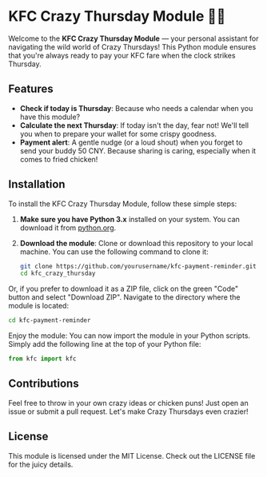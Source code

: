 # KFC Crazy Thursday Module 🍗💸

Welcome to the **KFC Crazy Thursday Module** — your personal assistant for navigating the wild world of Crazy Thursdays! This Python module ensures that you're always ready to pay your KFC fare when the clock strikes Thursday.

## Features

- **Check if today is Thursday**: Because who needs a calendar when you have this module?
- **Calculate the next Thursday**: If today isn't the day, fear not! We'll tell you when to prepare your wallet for some crispy goodness.
- **Payment alert**: A gentle nudge (or a loud shout) when you forget to send your buddy 50 CNY. Because sharing is caring, especially when it comes to fried chicken!

## Installation

To install the KFC Crazy Thursday Module, follow these simple steps:

1. **Make sure you have Python 3.x** installed on your system. You can download it from [python.org](https://www.python.org/downloads/).
   
2. **Download the module**: Clone or download this repository to your local machine. You can use the following command to clone it:

   ```bash
   git clone https://github.com/yourusername/kfc-payment-reminder.git
   cd kfc_crazy_thursday
Or, if you prefer to download it as a ZIP file, click on the green "Code" button and select "Download ZIP".
Navigate to the directory where the module is located:
```bash
cd kfc-payment-reminder
```
Enjoy the module: You can now import the module in your Python scripts. Simply add the following line at the top of your Python file:
```python
from kfc import kfc
```

## Contributions
Feel free to throw in your own crazy ideas or chicken puns! Just open an issue or submit a pull request. Let's make Crazy Thursdays even crazier!
## License
This module is licensed under the MIT License. Check out the LICENSE file for the juicy details.

